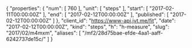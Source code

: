 {
  "properties": {
    "num": [
      760
    ],
    "unit": [
      "steps"
    ],
    "start": [
      "2017-02-11T00:00:00Z"
    ],
    "end": [
      "2017-02-12T00:00:00Z"
    ],
    "published": [
      "2017-02-12T00:00:00Z"
    ]
  },
  "client_id": "https://www-api.jvt.me/fit",
  "date": "2017-02-12T00:00:00Z",
  "kind": "steps",
  "h": "h-measure",
  "slug": "2017/02/m4mxm",
  "aliases": [
    "/mf2/28d75bae-efde-4aa1-aaff-6242737de15c/"
  ]
}
